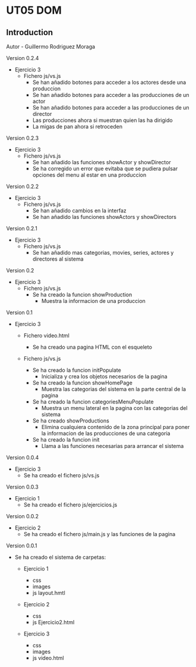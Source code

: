 # UT05 DOM

## Introduction

Autor - Guillermo Rodriguez Moraga

Version 0.2.4
- Ejercicio 3
    - Fichero js/vs.js
        - Se han añadido botones para acceder a los actores desde una produccion
        - Se han añadido botones para acceder a las producciones de un actor
        - Se han añadido botones para acceder a las producciones de un director
        - Las producciones ahora si muestran quien las ha dirigido
        - La migas de pan ahora si retroceden 

Version 0.2.3
- Ejercicio 3
    - Fichero js/vs.js
        - Se han añadido las funciones showActor y showDirector
        - Se ha corregido un error que evitaba que se pudiera pulsar opciones del menu al estar en una produccion

Version 0.2.2
- Ejercicio 3
    - Fichero js/vs.js
        - Se han añadido cambios en la interfaz
        - Se han añadido las funciones showActors y showDirectors

Version 0.2.1
- Ejercicio 3
    - Fichero js/vs.js
        - Se han añadido mas categorias, movies, series, actores y directores al sistema

Version 0.2
- Ejercicio 3
    - Fichero js/vs.js
        - Se ha creado la funcion showProduction
            - Muestra la informacion de una produccion

Version 0.1
- Ejercicio 3
    - Fichero video.html
        - Se ha creado una pagina HTML con el esqueleto

    - Fichero js/vs.js
        - Se ha creado la funcion initPopulate
            - Inicializa y crea los objetos necesarios de la pagina
        - Se ha creado la funcion showHomePage
            - Muestra las categorias del sistema en la parte central de la pagina
        - Se ha creado la funcion categoriesMenuPopulate
            - Muestra un menu lateral en la pagina con las categorias del sistema
        - Se ha creado showProductions
            - Elimina cualquiera contenido de la zona principal para poner la informacion de las producciones de una categoria
        - Se ha creado la funcion init
            - Llama a las funciones necesarias para arrancar el sistema

Version 0.0.4
- Ejercicio 3
    - Se ha creado el fichero js/vs.js

Version 0.0.3
- Ejercicio 1
    - Se ha creado el fichero js/ejercicios.js

Version 0.0.2
- Ejercicio 2
    - Se ha creado el fichero js/main.js y las funciones de la pagina

Version 0.0.1
- Se ha creado el sistema de carpetas:
    - Ejercicio 1
        - css
        - images
        - js
        layout.hmtl

    - Ejercicio 2
        - css
        - js
        Ejercicio2.html

    - Ejercicio 3
        - css
        - images
        - js
        video.html
